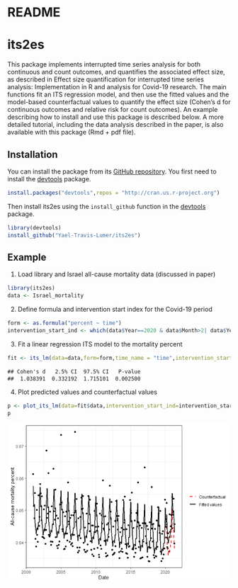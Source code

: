 README
================

# its2es

This package implements interrupted time series analysis for both
continuous and count outcomes, and quantifies the associated effect
size, as described in Effect size quantification for interrupted time
series analysis: Implementation in R and analysis for Covid-19 research.
The main functions fit an ITS regression model, and then use the fitted
values and the model-based counterfactual values to quantify the effect
size (Cohen’s d for continuous outcomes and relative risk for count
outcomes). An example describing how to install and use this package is
described below. A more detailed tutorial, including the data analysis
described in the paper, is also available with this package (Rmd + pdf
file).

## Installation

You can install the package from its [GitHub
repository](https://github.com/Yael-Travis-Lumer/its2es/). You first
need to install the [devtools](https://github.com/r-lib/devtools)
package.

``` r
install.packages("devtools",repos = "http://cran.us.r-project.org")
```

Then install its2es using the `install_github` function in the
[devtools](https://github.com/r-lib/devtools) package.

``` r
library(devtools)
install_github("Yael-Travis-Lumer/its2es")
```

## Example

1.  Load library and Israel all-cause mortality data (discussed in
    paper)

``` r
library(its2es)
data <- Israel_mortality
```

2.  Define formula and intervention start index for the Covid-19 period

``` r
form <- as.formula("percent ~ time")
intervention_start_ind <- which(data$Year==2020 & data$Month>2| data$Year==2021)[1]
```

3.  Fit a linear regression ITS model to the mortality percent

``` r
fit <- its_lm(data=data,form=form,time_name = "time",intervention_start_ind=intervention_start_ind, freq=12,seasonality= "full", impact_model = "full",counterfactual = TRUE, print_summary = FALSE)
```

    ## Cohen's d   2.5% CI  97.5% CI   P-value 
    ##  1.038391  0.332192  1.715101  0.002500

4.  Plot predicted values and counterfactual values

``` r
p <- plot_its_lm(data=fit$data,intervention_start_ind=intervention_start_ind, y_lab="All-cause mortality percent", response="percent", date_name= "Date")
p
```

![](README_files/figure-gfm/unnamed-chunk-6-1.png)<!-- -->
